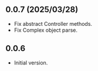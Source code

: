 ## 0.0.7 (2025/03/28)
- Fix abstract Controller methods.
- Fix Complex object parse.

## 0.0.6

- Initial version.
